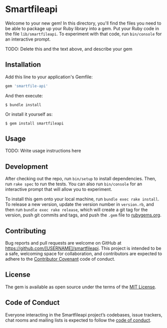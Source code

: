 # Smartfileapi

Welcome to your new gem! In this directory, you'll find the files you need to be able to package up your Ruby library into a gem. Put your Ruby code in the file `lib/smartfileapi`. To experiment with that code, run `bin/console` for an interactive prompt.

TODO: Delete this and the text above, and describe your gem

## Installation

Add this line to your application's Gemfile:

```ruby
gem 'smartfile-api'
```

And then execute:

    $ bundle install

Or install it yourself as:

    $ gem install smartfileapi

## Usage

TODO: Write usage instructions here

## Development

After checking out the repo, run `bin/setup` to install dependencies. Then, run `rake spec` to run the tests. You can also run `bin/console` for an interactive prompt that will allow you to experiment.

To install this gem onto your local machine, run `bundle exec rake install`. To release a new version, update the version number in `version.rb`, and then run `bundle exec rake release`, which will create a git tag for the version, push git commits and tags, and push the `.gem` file to [rubygems.org](https://rubygems.org).

## Contributing

Bug reports and pull requests are welcome on GitHub at https://github.com/[USERNAME]/smartfileapi. This project is intended to be a safe, welcoming space for collaboration, and contributors are expected to adhere to the [Contributor Covenant](http://contributor-covenant.org) code of conduct.

## License

The gem is available as open source under the terms of the [MIT License](http://opensource.org/licenses/MIT).

## Code of Conduct

Everyone interacting in the Smartfileapi project’s codebases, issue trackers, chat rooms and mailing lists is expected to follow the [code of conduct](https://github.com/[USERNAME]/smartfileapi/blob/master/CODE_OF_CONDUCT.md).

